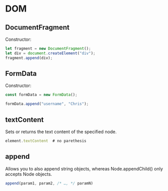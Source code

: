 # DOM

## DocumentFragment

Constructor:
```javascript
let fragment = new DocumentFragment();
let div = document.createElement("div");
fragment.append(div);
```


## FormData

Constructor:

```javascript
const formData = new FormData();

formData.append("username", "Chris");
```

## textContent

Sets or returns the text content of the specified node.

```javascript
element.textContent  # no parethesis
```

## append

Allows you to also append string objects, whereas Node.appendChild() only accepts Node objects.

```javascript
append(param1, param2, /* …, */ paramN)
```
